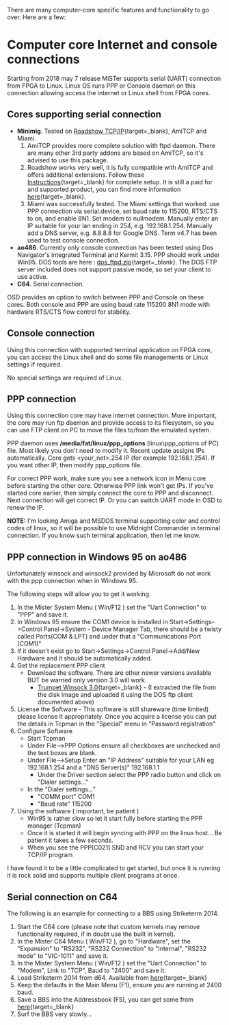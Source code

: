 There are many computer-core specific features and functionality to go over. Here are a few:

# Computer core Internet and console connections

Starting from 2018 may 7 release MiSTer supports serial (UART) connection from FPGA to Linux. Linux OS runs PPP or Console daemon on this connection allowing access the internet or Linux shell from FPGA cores.

## Cores supporting serial connection
* **Minimig**. Tested on [Roadshow TCP/IP](https://misterfpga.org/viewtopic.php?f=4&t=2063&p=18598&hilit=Roadshow#p18598){target=_blank}, AmiTCP and Miami. 
    1. AmiTCP provides more complete solution with ftpd daemon. There are many other 3rd party addons are based on AmiTCP, so it's advised to use this package.
    2. Roadshow works very well, it is fully compatible with AmiTCP and offers additional extensions. Follow these [Instructions](https://misterfpga.org/viewtopic.php?f=4&t=2063&p=18598&hilit=Roadshow#p18598){target=_blank} for complete setup.  It is still a paid for and supported product, you can find more information [here](http://roadshow.apc-tcp.de/index-en.php){target=_blank}.
    3.  Miami was successfully tested. The Miami settings that worked: use PPP connection via serial.device, set baud rate to 115200, RTS/CTS to on, and enable 8N1. Set modem to nullmodem. Manually enter an IP suitable for your lan ending in 254, e.g. 192.168.1.254. Manually add a DNS server, e.g. 8.8.8.8 for Google DNS. Term v4.7 has been used to test console connection.
* **ao486**. Currently only console connection has been tested using Dos Navigator's integrated Terminal and Kermit 3.15. PPP should work under Win95.
DOS tools are here : [dos_ftpd.zip](https://github.com/MiSTer-devel/ao486_MiSTer/raw/master/sw/dos_ftpd.zip){target=_blank}. The DOS FTP server included does not support passive mode, so set your client to use active.
* **C64**. Serial connection.

OSD provides an option to switch between PPP and Console on these cores.
Both console and PPP are using baud rate 115200 8N1 mode with hardware RTS/CTS flow control for stability.

## Console connection
Using this connection with supported terminal application on FPGA core, you can access the Linux shell and do some file managements or Linux settings if required.

No special settings are required of Linux. 

## PPP connection
Using this connection core may have internet connection. More important, the core may run ftp daemon and provide access to its filesystem, so you can use FTP client on PC to move the files to/from the emulated system.

PPP daemon uses **/media/fat/linux/ppp_options** (linux\ppp_options of PC) file. Most likely you don't need to modify it. Recent update assigns IPs automatically. Core gets <your_net>.254 IP (for example 192.168.1.254). If you want other IP, then modify ppp_options file.

For correct PPP work, make sure you see a network icon in Menu core before starting the other core. Otherwise PPP link won't get IPs. If you've started core earlier, then simply connect the core to PPP and disconnect. Next connection will get correct IP. Or you can switch UART mode in OSD to renew the IP.

**NOTE:** I'm looking Amiga and MSDOS terminal supporting color and control codes of linux, so it will be possible to use Midnight Commander in terminal connection. If you know such terminal application, then let me know.

## PPP connection in Windows 95 on ao486
Unfortunately winsock and winsock2 provided by Microsoft do not work with the ppp connection when in Windows 95.

The following steps will allow you to get it working.

1. In the Mister System Menu ( Win/F12 ) set the "Uart Connection" to "PPP" and save it.
2. In Windows 95 ensure the COM1 device is installed in Start->Settings->Control Panel->System - Device Manager Tab, there should be a twisty called Ports(COM & LPT) and under that a "Communications Port (COM1)"
3. If it doesn't exist go to Start->Settings->Control Panel->Add/New Hardware and it should be automatically added.
4. Get the replacement PPP client
    * Download the software.  There are other newer versions available BUT be warned only version 3.0 will work.
        * [Trumpet Winsock 3.0](https://winworldpc.com/product/trumpet-winsock/3x){target=_blank} - (I extracted the file from the disk image and uploaded it using the DOS ftp client documented above)
5. License the Software - This software is still shareware (time limited) please license it appropriately. Once you acquire a license you can put the details in Tcpman in the "Special" menu in "Password registration"
6. Configure Software  
    * Start Tcpman
    * Under File-->PPP Options ensure all checkboxes are unchecked and the text boxes are blank.
    * Under File-->Setup Enter an "IP Address" suitable for your LAN eg 192.168.1.254 and a "DNS Server(s)" 192.168.1.1
        * Under the Driver section select the PPP radio button and click on "Dialer settings..."  
    * In the "Dialer settings..."  
        * "COMM port" COM1  
        * "Baud rate" 115200
7. Using the software ( important, be patient )
    * Win95 is rather slow so let it start fully before starting the PPP manager (Tcpman)
    * Once it is started it will begin syncing with PPP on the linux host... Be patient it takes a few seconds.
    * When you see the PPP[C021] SND and RCV you can start your TCP/IP program

I have found it to be a little complicated to get started, but once it is running it is rock solid and supports multiple client programs at once.

## Serial connection on C64
The following is an example for connecting to a BBS using Striketerm 2014.

1. Start the C64 core (please note that custom kernels may remove functionality required, if in doubt use the built in kernel).
2. In the Mister C64 Menu ( Win/F12 ), go to "Hardware", set the "Expansion" to "RS232", "RS232 Connection" to "Internal", "RS232 mode" to "VIC-1011" and save it.
3. In the Mister System Menu ( Win/F12 ) set the "Uart Connection" to "Modem", Link to "TCP", Baud to "2400" and save it.
4. Load Striketerm 2014 from d64. Available from [here](https://csdb.dk/release/?id=130807){target=_blank}
5. Keep the defaults in the Main Menu (F1), ensure you are running at 2400 baud.
6. Save a BBS into the Addressbook (F5), you can get some from [here](http://cbbsoutpost.servebbs.com){target=_blank}
7. Surf the BBS very slowly...
